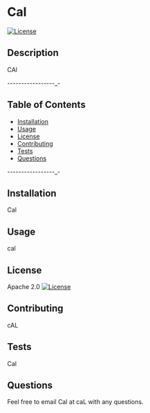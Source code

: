 
  
# Cal
[![License](https://img.shields.io/badge/License-Apache%202.0-blue.svg)](https://opensource.org/licenses/Apache-2.0)
  
## Description
CAl

-_-_-_-_-_-_-_-_-_-_-_-_-_-_-_-_-_-

## Table of Contents
- [Installation](#installation)
- [Usage](#usage)
- [License](#license)
- [Contributing](#contributing)
- [Tests](#tests)
- [Questions](#questions)

-_-_-_-_-_-_-_-_-_-_-_-_-_-_-_-_-_-

## Installation
Cal

## Usage
cal

## License 
Apache 2.0
[![License](https://img.shields.io/badge/License-Apache%202.0-blue.svg)](https://opensource.org/licenses/Apache-2.0)

## Contributing
cAL

## Tests
Cal

## Questions
Feel free to email Cal at caL with any questions.

  